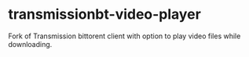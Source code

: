 transmissionbt-video-player
===========================

Fork of Transmission bittorent client with option to play video files while downloading.